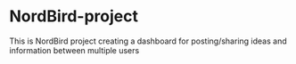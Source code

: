 # NordBird-project
This is NordBird project creating a dashboard for posting/sharing ideas and information between multiple users
